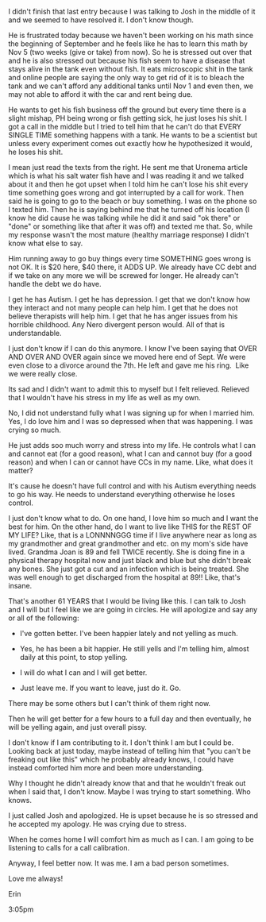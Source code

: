 I didn't finish that last entry because I was talking to Josh in the middle of it and we seemed to have resolved it. I don't know though.

He is frustrated today because we haven't been working on his math since the beginning of September and he feels like he has to learn this math by Nov 5 (two weeks (give or take) from now). So he is stressed out over that and he is also stressed out because his fish seem to have a disease that stays alive in the tank even without fish. It eats microscopic shit in the tank and online people are saying the only way to get rid of it is to bleach the tank and we can't afford any additional tanks until Nov 1 and even then, we may not able to afford it with the car and rent being due.

He wants to get his fish business off the ground but every time there is a slight mishap, PH being wrong or fish getting sick, he just loses his shit. I got a call in the middle but I tried to tell him that he can't do that EVERY SINGLE TIME something happens with a tank. He wants to be a scientist but unless every experiment comes out exactly how he hypothesized it would, he loses his shit.

I mean just read the texts from the right. He sent me that Uronema article which is what his salt water fish have and I was reading it and we talked about it and then he got upset when I told him he can't lose his shit every time something goes wrong and got interrupted by a call for work. Then said he is going to go to the beach or buy something. I was on the phone so I texted him. Then he is saying behind me that he turned off his location (I know he did cause he was talking while he did it and said "ok there" or "done" or something like that after it was off) and texted me that. So, while my response wasn't the most mature (healthy marriage response) I didn't know what else to say.

Him running away to go buy things every time SOMETHING goes wrong is not OK. It is $20 here, $40 there, it ADDS UP. We already have CC debt and if we take on any more we will be screwed for longer. He already can't handle the debt we do have.

I get he has Autism. I get he has depression. I get that we don't know how they interact and not many people can help him. I get that he does not believe therapists will help him. I get that he has anger issues from his horrible childhood. Any Nero divergent person would. All of that is understandable.

I just don't know if I can do this anymore. I know I've been saying that OVER AND OVER AND OVER again since we moved here end of Sept. We were even close to a divorce around the 7th. He left and gave me his ring.  Like we were really close.

Its sad and I didn't want to admit this to myself but I felt relieved. Relieved that I wouldn't have his stress in my life as well as my own.

No, I did not understand fully what I was signing up for when I married him. Yes, I do love him and I was so depressed when that was happening. I was crying so much.

He just adds soo much worry and stress into my life. He controls what I can and cannot eat (for a good reason), what I can and cannot buy (for a good reason) and when I can or cannot have CCs in my name. Like, what does it matter?

It's cause he doesn't have full control and with his Autism everything needs to go his way. He needs to understand everything otherwise he loses control.

I just don't know what to do. On one hand, I love him so much and I want the best for him. On the other hand, do I want to live like THIS for the REST OF MY LIFE? Like, that is a LONNNNGGG time if I live anywhere near as long as my grandmother and great grandmother and etc. on my mom's side have lived. Grandma Joan is 89 and fell TWICE recently. She is doing fine in a physical therapy hospital now and just black and blue but she didn't break any bones. She just got a cut and an infection which is being treated. She was well enough to get discharged from the hospital at 89!! Like, that's insane.

That's another 61 YEARS that I would be living like this. I can talk to Josh and I will but I feel like we are going in circles. He will apologize and say any or all of the following:

- I've gotten better. I've been happier lately and not yelling as much.

- Yes, he has been a bit happier. He still yells and I'm telling him, almost daily at this point, to stop yelling.

- I will do what I can and I will get better.
- Just leave me. If you want to leave, just do it. Go.

There may be some others but I can't think of them right now.

  
Then he will get better for a few hours to a full day and then eventually, he will be yelling again, and just overall pissy.

I don't know if I am contributing to it. I don't think I am but I could be. Looking back at just today, maybe instead of telling him that "you can't be freaking out like this" which he probably already knows, I could have instead comforted him more and been more understanding.

Why I thought he didn't already know that and that he wouldn't freak out when I said that, I don't know. Maybe I was trying to start something. Who knows.

I just called Josh and apologized. He is upset because he is so stressed and he accepted my apology. He was crying due to stress.

When he comes home I will comfort him as much as I can. I am going to be listening to calls for a call calibration.

Anyway, I feel better now. It was me. I am a bad person sometimes.

Love me always!

Erin

3:05pm